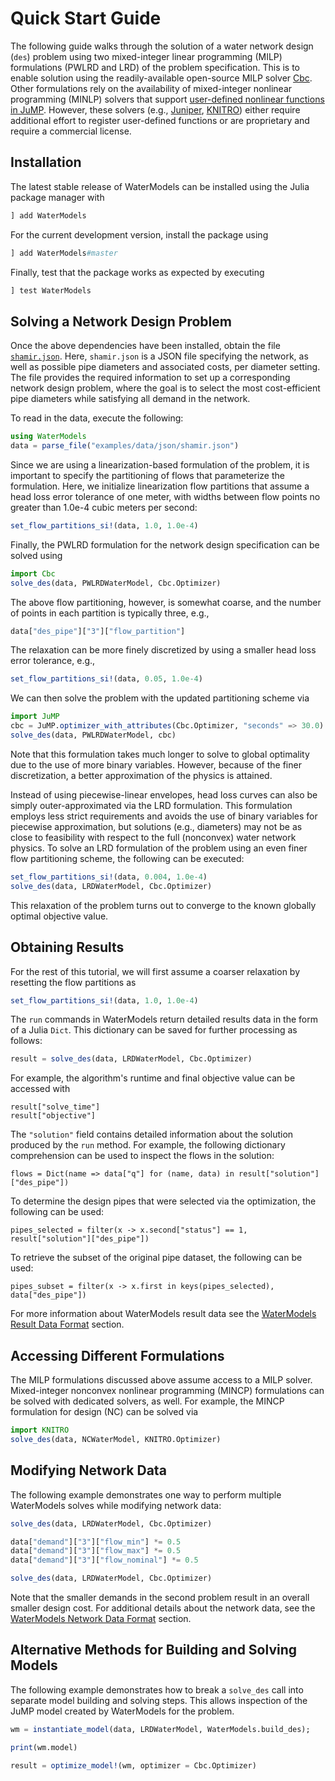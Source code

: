 # Quick Start Guide
The following guide walks through the solution of a water network design (`des`) problem using two mixed-integer linear programming (MILP) formulations (PWLRD and LRD) of the problem specification.
This is to enable solution using the readily-available open-source MILP solver [Cbc](https://github.com/JuliaOpt/Cbc.jl).
Other formulations rely on the availability of mixed-integer nonlinear programming (MINLP) solvers that support [user-defined nonlinear functions in JuMP](http://www.juliaopt.org/JuMP.jl/dev/nlp/#User-defined-Functions-1).
However, these solvers (e.g., [Juniper](https://github.com/lanl-ansi/Juniper.jl), [KNITRO](https://github.com/JuliaOpt/KNITRO.jl)) either require additional effort to register user-defined functions or are proprietary and require a commercial license.

## Installation
The latest stable release of WaterModels can be installed using the Julia package manager with
```julia
] add WaterModels
```

For the current development version, install the package using
```julia
] add WaterModels#master
```

Finally, test that the package works as expected by executing
```julia
] test WaterModels
```

## Solving a Network Design Problem
Once the above dependencies have been installed, obtain the file [`shamir.json`](https://raw.githubusercontent.com/lanl-ansi/WaterModels.jl/master/examples/data/json/shamir.json).
Here, `shamir.json` is a JSON file specifying the network, as well as possible pipe diameters and associated costs, per diameter setting.
The file provides the required information to set up a corresponding network design problem, where the goal is to select the most cost-efficient pipe diameters while satisfying all demand in the network.

To read in the data, execute the following:
```julia
using WaterModels
data = parse_file("examples/data/json/shamir.json")
```

Since we are using a linearization-based formulation of the problem, it is important to specify the partitioning of flows that parameterize the formulation.
Here, we initialize linearization flow partitions that assume a head loss error tolerance of one meter, with widths between flow points no greater than 1.0e-4 cubic meters per second:
```julia
set_flow_partitions_si!(data, 1.0, 1.0e-4)
```

Finally, the PWLRD formulation for the network design specification can be solved using
```julia
import Cbc
solve_des(data, PWLRDWaterModel, Cbc.Optimizer)
```

The above flow partitioning, however, is somewhat coarse, and the number of points in each partition is typically three, e.g.,
```julia
data["des_pipe"]["3"]["flow_partition"]
```

The relaxation can be more finely discretized by using a smaller head loss error tolerance, e.g.,
```julia
set_flow_partitions_si!(data, 0.05, 1.0e-4)
```

We can then solve the problem with the updated partitioning scheme via
```julia
import JuMP
cbc = JuMP.optimizer_with_attributes(Cbc.Optimizer, "seconds" => 30.0)
solve_des(data, PWLRDWaterModel, cbc)
```

Note that this formulation takes much longer to solve to global optimality due to the use of more binary variables.
However, because of the finer discretization, a better approximation of the physics is attained.

Instead of using piecewise-linear envelopes, head loss curves can also be simply outer-approximated via the LRD formulation.
This formulation employs less strict requirements and avoids the use of binary variables for piecewise approximation, but solutions (e.g., diameters) may not be as close to feasibility with respect to the full (nonconvex) water network physics.
To solve an LRD formulation of the problem using an even finer flow partitioning scheme, the following can be executed:
```julia
set_flow_partitions_si!(data, 0.004, 1.0e-4)
solve_des(data, LRDWaterModel, Cbc.Optimizer)
```

This relaxation of the problem turns out to converge to the known globally optimal objective value.

## Obtaining Results
For the rest of this tutorial, we will first assume a coarser relaxation by resetting the flow partitions as
```julia
set_flow_partitions_si!(data, 1.0, 1.0e-4)
```

The `run` commands in WaterModels return detailed results data in the form of a Julia `Dict`.
This dictionary can be saved for further processing as follows:
```julia
result = solve_des(data, LRDWaterModel, Cbc.Optimizer)
```

For example, the algorithm's runtime and final objective value can be accessed with
```
result["solve_time"]
result["objective"]
```

The `"solution"` field contains detailed information about the solution produced by the `run` method.
For example, the following dictionary comprehension can be used to inspect the flows in the solution:
```
flows = Dict(name => data["q"] for (name, data) in result["solution"]["des_pipe"])
```

To determine the design pipes that were selected via the optimization, the following can be used:
```
pipes_selected = filter(x -> x.second["status"] == 1, result["solution"]["des_pipe"])
```

To retrieve the subset of the original pipe dataset, the following can be used:
```
pipes_subset = filter(x -> x.first in keys(pipes_selected), data["des_pipe"])
```

For more information about WaterModels result data see the [WaterModels Result Data Format](@ref) section.

## Accessing Different Formulations
The MILP formulations discussed above assume access to a MILP solver.
Mixed-integer nonconvex nonlinear programming (MINCP) formulations can be solved with dedicated solvers, as well.
For example, the MINCP formulation for design (NC) can be solved via

```julia
import KNITRO
solve_des(data, NCWaterModel, KNITRO.Optimizer)
```

## Modifying Network Data
The following example demonstrates one way to perform multiple WaterModels solves while modifying network data:
```julia
solve_des(data, LRDWaterModel, Cbc.Optimizer)

data["demand"]["3"]["flow_min"] *= 0.5
data["demand"]["3"]["flow_max"] *= 0.5
data["demand"]["3"]["flow_nominal"] *= 0.5

solve_des(data, LRDWaterModel, Cbc.Optimizer)
```

Note that the smaller demands in the second problem result in an overall smaller design cost.
For additional details about the network data, see the [WaterModels Network Data Format](@ref) section.

## Alternative Methods for Building and Solving Models
The following example demonstrates how to break a `solve_des` call into separate model building and solving steps.
This allows inspection of the JuMP model created by WaterModels for the problem.
```julia
wm = instantiate_model(data, LRDWaterModel, WaterModels.build_des);

print(wm.model)

result = optimize_model!(wm, optimizer = Cbc.Optimizer)
```